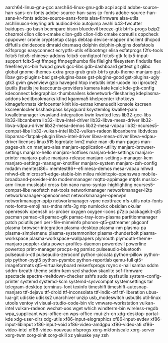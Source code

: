 aarch64-linux-gnu-gcc
aarch64-linux-gnu-gdb
acpi
acpid
adobe-source-han-sans-cn-fonts
adobe-source-han-sans-jp-fonts
adobe-source-han-sans-kr-fonts
adobe-source-sans-fonts
alsa-firmware
alsa-utils
archlinuxcn-keyring
ark
audiocd-kio
autojump
avahi
b43-fwcutter
baidupcs-go
bash
bcompare
bison
bluedevil
breeze-gtk
btrfs-progs
bzip2
chezmoi
clion
clion-cmake
clion-gdb
clion-lldb
cmake
coreutils
cppcheck
cpupower
cronie
cryptsetup
ctags
debtap
device-mapper
dhclient
dhcpcd
diffutils
dmidecode
dmraid
dnsmasq
dolphin
dolphin-plugins
dosfstools
e2fsprogs
easyconnect
ecryptfs-utils
efibootmgr
elisa
exfatprogs
f2fs-tools
fcitx5
fcitx5-chinese-addons
fcitx5-configtool
fcitx5-gtk
fcitx5-input-support
fcitx5-qt
ffmpeg
ffmpegthumbs
file
filelight
filesystem
findutils
flex
freefilesync-bin
fwupd
gawk
gcc-libs
gdb-dashboard
gettext
git
glibc
global
gnome-themes-extra
grep
grub
grub-btrfs
grub-theme-manjaro
gst-libav
gst-plugins-bad
gst-plugins-base
gst-plugins-good
gst-plugins-ugly
gtk3
gvim
gwenview
gzip
haveged
htop
inetutils
intel-ucode
inxi
iproute2
iputils
jfsutils
jre
kaccounts-providers
kamera
kate
kcalc
kde-gtk-config
kdeconnect
kdegraphics-thumbnailers
kdenetwork-filesharing
kdeplasma-addons
keditbookmarks
kfind
kgamma5
khelpcenter
khotkeys
kimageformats
kinfocenter
kinit
kio-extras
kmenuedit
konsole
kscreen
kscreenlocker
ksshaskpass
ksysguard
ksystemlog
kwallet-pam
kwalletmanager
kwayland-integration
kwin
kwrited
less
lib32-gcc-libs
lib32-libcanberra
lib32-libva-intel-driver
lib32-libva-mesa-driver
lib32-libva-vdpau-driver
lib32-mesa-demos
lib32-mesa-vdpau
lib32-ncurses5-compat-libs
lib32-vulkan-intel
lib32-vulkan-radeon
libcanberra
libdvdcss
libpamac-flatpak-plugin
libva-intel-driver
libva-mesa-driver
libva-vdpau-driver
licenses
linux515
logrotate
lvm2
make
man-db
man-pages
man-pages-zh_cn
manjaro-alsa
manjaro-application-utility
manjaro-browser-settings
manjaro-hello
manjaro-hotfixes
manjaro-kde-settings
manjaro-printer
manjaro-pulse
manjaro-release
manjaro-settings-manager-kcm
manjaro-settings-manager-knotifier
manjaro-system
manjaro-zsh-config
mdadm
memtest86+
memtest86+-efi
mesa-demos
mesa-vdpau
mhwd
mhwd-db
microsoft-edge-stable-bin
milou
mkinitcpio-openswap
mobile-broadband-provider-info
modemmanager
mqttx-appimage
mtpfs
muslcc-arm-linux-musleabi-cross-bin
nano
nano-syntax-highlighting
ncurses5-compat-libs
neofetch
net-tools
networkmanager
networkmanager-l2tp
networkmanager-openconnect
networkmanager-openvpn
networkmanager-pptp
networkmanager-vpnc
nexttrace
nfs-utils
noto-fonts
noto-fonts-emoji
nss-mdns
ntfs-3g
ntp
numlockx
obsidian
okular
openresolv
openssh
os-prober
oxygen
oxygen-icons
p7zip
packagekit-qt5
pacman
pamac-cli
pamac-gtk
pamac-tray-icon-plasma
partitionmanager
patch
pciutils
perl
perl-file-mimeinfo
phonon-qt5-gstreamer
pkgconf
plasma-browser-integration
plasma-desktop
plasma-nm
plasma-pa
plasma-simplemenu
plasma-systemmonitor
plasma-thunderbolt
plasma-workspace
plasma-workspace-wallpapers
plymouth
plymouth-theme-manjaro
poppler-data
power-profiles-daemon
powerdevil
powerline
powertop
print-manager
procps-ng
psmisc
pulseaudio-bluetooth
pulseaudio-ctl
pulseaudio-zeroconf
python-piccata
python-pillow
python-pip
python-pyqt5
python-pysmbc
python-reportlab
qemu-full
qt5-imageformats
qt5-virtualkeyboard
reiserfsprogs
rsync
s-nail
samba
sddm
sddm-breath-theme
sddm-kcm
sed
shadow
skanlite
sof-firmware
spectacle
spectre-meltdown-checker
sshfs
sudo
sysfsutils
system-config-printer
systemd
systemd-kcm
systemd-sysvcompat
systemsettings
tar
telegram-desktop
terminus-font
texinfo
timeshift
timeshift-autosnap-manjaro
ttf-dejavu
ttf-droid
ttf-inconsolata
ttf-indic-otf
ttf-liberation
ubus-lua-git
udiskie
udisks2
unarchiver
unzip
usb_modeswitch
usbutils
util-linux
utools
ventoy
vi
visual-studio-code-bin
vlc
vmware-workstation
vulkan-intel
vulkan-radeon
wechat-uos
wget
which
windterm-bin
wireless-regdb
wpa_supplicant
wps-office-cn
wps-office-mui-zh-cn
xdg-desktop-portal-kde
xdg-user-dirs
xdg-utils
xf86-input-elographics
xf86-input-evdev
xf86-input-libinput
xf86-input-void
xf86-video-amdgpu
xf86-video-ati
xf86-video-intel
xf86-video-nouveau
xfsprogs
xorg-mkfontscale
xorg-server
xorg-twm
xorg-xinit
xorg-xkill
xz
yakuake
yay
zsh
